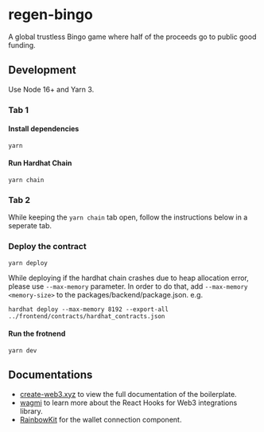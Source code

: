 # regen-bingo
A global trustless Bingo game where half of the proceeds go to public good funding.

## Development
Use Node 16+ and Yarn 3.

### Tab 1

#### Install dependencies
```
yarn
```

#### Run Hardhat Chain
```
yarn chain
```

### Tab 2
While keeping the `yarn chain` tab open, follow the instructions below in a seperate tab.

### Deploy the contract
```
yarn deploy
```
While deploying if the hardhat chain crashes due to heap allocation error, please use
`--max-memory` parameter. In order to do that, add `--max-memory <memory-size>` to the
packages/backend/package.json. 
e.g. 
```
hardhat deploy --max-memory 8192 --export-all ../frontend/contracts/hardhat_contracts.json
```

#### Run the frotnend
```
yarn dev
```

## Documentations
 * [create-web3.xyz](https://create-web3.xyz) to view the full documentation of the boilerplate.
 * [wagmi](https://wagmi.sh) to learn more about the React Hooks for Web3 integrations library.
 * [RainbowKit](https://www.rainbowkit.com/docs/introduction) for the wallet connection component.
